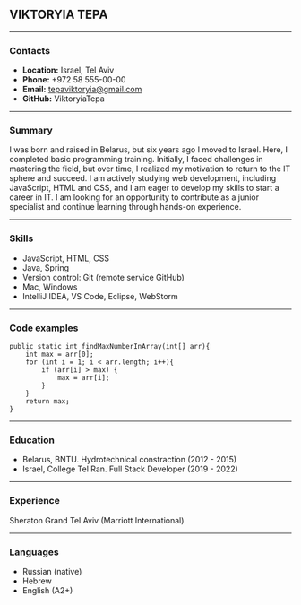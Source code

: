 ## VIKTORYIA TEPA
---
### Contacts
* __Location:__ Israel, Tel Aviv
* __Phone:__ +972 58 555-00-00
* __Email:__ tepaviktoryia@gmail.com
* __GitHub:__ ViktoryiaTepa

---
### Summary
I was born and raised in Belarus, but six years ago I moved to Israel. Here, I completed basic programming training. Initially, I faced challenges in mastering the field, but over time, I realized my motivation to return to the IT sphere and succeed.
I am actively studying web development, including JavaScript, HTML and CSS, and I am eager to develop my skills to start a career in IT. I am looking for an opportunity to contribute as a junior specialist and continue learning through hands-on experience.

---
### Skills
* JavaScript, HTML, CSS
* Java, Spring
* Version control: Git (remote service GitHub)
* Mac, Windows
* IntelliJ IDEA, VS Code, Eclipse, WebStorm

---
### Code examples
```
public static int findMaxNumberInArray(int[] arr){
    int max = arr[0];
    for (int i = 1; i < arr.length; i++){
        if (arr[i] > max) {
            max = arr[i];
        }
    }
    return max;
}
```
---
### Education
* Belarus, BNTU. Hydrotechnical constraction (2012 - 2015)
* Israel, College Tel Ran. Full Stack Developer (2019 - 2022)

---
### Experience
Sheraton Grand Tel Aviv (Marriott International)

---
### Languages
* Russian (native)
* Hebrew
* English (A2+)